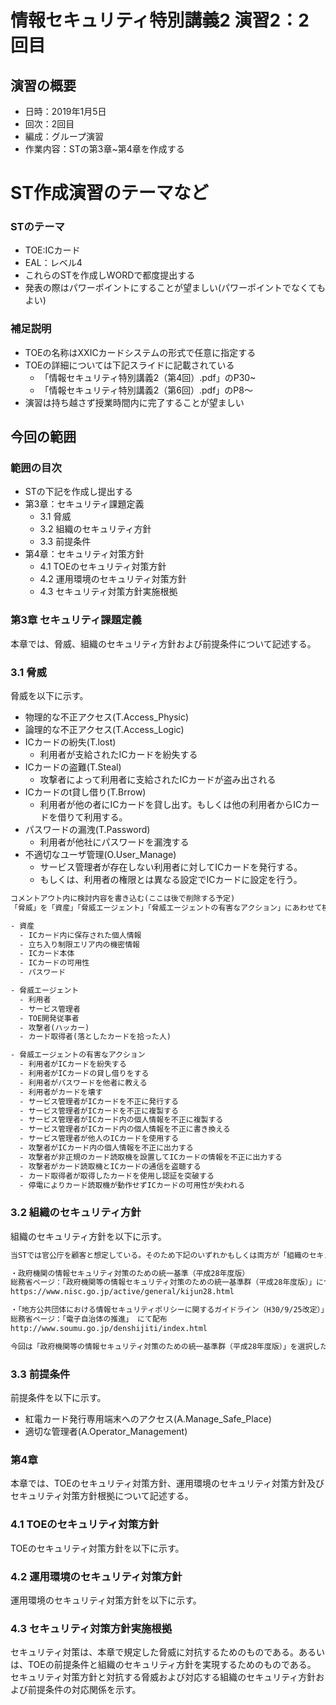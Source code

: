 # 情報セキュリティ特別講義2 演習2：2回目
## 演習の概要
- 日時：2019年1月5日
- 回次：2回目
- 編成：グループ演習
- 作業内容：STの第3章~第4章を作成する

# ST作成演習のテーマなど
### STのテーマ
- TOE:ICカード
- EAL：レベル4
- これらのSTを作成しWORDで都度提出する
- 発表の際はパワーポイントにすることが望ましい(パワーポイントでなくてもよい)

### 補足説明
- TOEの名称はXXICカードシステムの形式で任意に指定する
- TOEの詳細については下記スライドに記載されている
  - 「情報セキュリティ特別講義2（第4回）.pdf」のP30~
  - 「情報セキュリティ特別講義2（第6回）.pdf」のP8～
- 演習は持ち越さず授業時間内に完了することが望ましい

## 今回の範囲
### 範囲の目次
- STの下記を作成し提出する
- 第3章：セキュリティ課題定義
  - 3.1 脅威
  - 3.2 組織のセキュリティ方針
  - 3.3 前提条件
- 第4章：セキュリティ対策方針
  - 4.1 TOEのセキュリティ対策方針
  - 4.2 運用環境のセキュリティ対策方針
  - 4.3 セキュリティ対策方針実施根拠

### 第3章 セキュリティ課題定義
本章では、脅威、組織のセキュリティ方針および前提条件について記述する。  

### 3.1 脅威
脅威を以下に示す。  

- 物理的な不正アクセス(T.Access_Physic)
- 論理的な不正アクセス(T.Access_Logic)
- ICカードの紛失(T.lost)
  - 利用者が支給されたICカードを紛失する
- ICカードの盗難(T.Steal)
  - 攻撃者によって利用者に支給されたICカードが盗み出される
- ICカードのt貸し借り(T.Brrow)
  - 利用者が他の者にICカードを貸し出す。もしくは他の利用者からICカードを借りて利用する。
- パスワードの漏洩(T.Password)
  - 利用者が他社にパスワードを漏洩する
- 不適切なユーザ管理(O.User_Manage)
  - サービス管理者が存在しない利用者に対してICカードを発行する。
  - もしくは、利用者の権限とは異なる設定でICカードに設定を行う。

```txt
コメントアウト内に検討内容を書き込む(ここは後で削除する予定)
「脅威」を「資産」「脅威エージェント」「脅威エージェントの有害なアクション」にあわせて検討する。

- 資産
  - ICカード内に保存された個人情報
  - 立ち入り制限エリア内の機密情報
  - ICカード本体
  - ICカードの可用性
  - パスワード

- 脅威エージェント
  - 利用者
  - サービス管理者
  - TOE開発従事者
  - 攻撃者(ハッカー)
  - カード取得者(落としたカードを拾った人)

- 脅威エージェントの有害なアクション
  - 利用者がICカードを紛失する
  - 利用者がICカードの貸し借りをする
  - 利用者がパスワードを他者に教える
  - 利用者がカードを壊す
  - サービス管理者がICカードを不正に発行する
  - サービス管理者がICカードを不正に複製する
  - サービス管理者がICカード内の個人情報を不正に複製する
  - サービス管理者がICカード内の個人情報を不正に書き換える
  - サービス管理者が他人のICカードを使用する
  - 攻撃者がICカード内の個人情報を不正に出力する
  - 攻撃者が非正規のカード読取機を設置してICカードの情報を不正に出力する
  - 攻撃者がカード読取機とICカードの通信を盗聴する
  - カード取得者が取得したカードを使用し認証を突破する
  - 停電によりカード読取機が動作せずICカードの可用性が失われる
```

### 3.2 組織のセキュリティ方針
組織のセキュリティ方針を以下に示す。  



```txt
当STでは官公庁を顧客と想定している。そのため下記のいずれかもしくは両方が「組織のセキュリティ方針」として適切ではないかと考えた。

・政府機関の情報セキュリティ対策のための統一基準（平成28年度版）　
総務省ページ：「政府機関等の情報セキュリティ対策のための統一基準群（平成28年度版）」について にて配布
https://www.nisc.go.jp/active/general/kijun28.html 

・「地方公共団体における情報セキュリティポリシーに関するガイドライン（H30/9/25改定）」
総務省ページ：「電子自治体の推進」 にて配布
http://www.soumu.go.jp/denshijiti/index.html 

今回は「政府機関等の情報セキュリティ対策のための統一基準群（平成28年度版）」を選択した
```

### 3.3 前提条件  
前提条件を以下に示す。

- 紅電カード発行専用端末へのアクセス(A.Manage_Safe_Place)
- 適切な管理者(A.Operator_Management)
  
### 第4章
本章では、TOEのセキュリティ対策方針、運用環境のセキュリティ対策方針及びセキュリティ対策方針根拠について記述する。  

### 4.1 TOEのセキュリティ対策方針
TOEのセキュリティ対策方針を以下に示す。  

### 4.2 運用環境のセキュリティ対策方針
運用環境のセキュリティ対策方針を以下に示す。  

### 4.3 セキュリティ対策方針実施根拠
セキュリティ対策は、本章で規定した脅威に対抗するためのものである。あるいは、TOEの前提条件と組織のセキュリティ方針を実現するためのものである。  
セキュリティ対策方針と対抗する脅威および対応する組織のセキュリティ方針および前提条件の対応関係を示す。